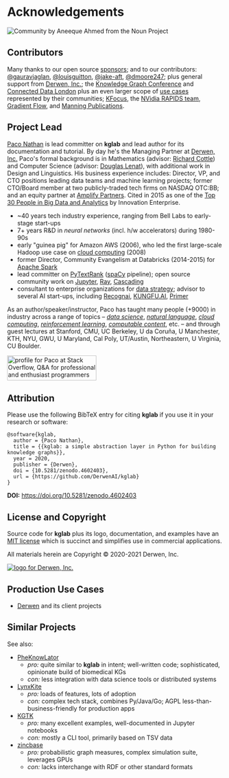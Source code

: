 # Acknowledgements

<img src="../assets/nouns/community.png" alt="Community by Aneeque Ahmed from the Noun Project" />

## Contributors

Many thanks to our open source [sponsors](https://github.com/sponsors/ceteri);
and to our contributors:
[@gauravjaglan](https://github.com/gauravjaglan),
[@louisguitton](https://github.com/louisguitton),
[@jake-aft](https://github.com/jake-aft),
[@dmoore247](https://github.com/dmoore247);
plus general support from [Derwen, Inc.](https://derwen.ai/);
the [Knowledge Graph Conference](https://www.knowledgegraph.tech/)
and [Connected Data London](https://connected-data.london/)
plus an even larger scope of [use cases](../use_case/) represented by their communities;
[KFocus](https://kfocus.org/),
the [NVidia RAPIDS team](https://rapids.ai/),
[Gradient Flow](https://gradientflow.com/),
and
[Manning Publications](https://www.manning.com/).


## Project Lead

[Paco Nathan](https://derwen.ai/paco)
is lead committer on **kglab** and lead author for its documentation and tutorial.
By day he's the Managing Partner at [Derwen, Inc.](https://derwen.ai/)
Paco's formal background is in 
Mathematics (advisor: [Richard Cottle](https://engineering.stanford.edu/people/richard-cottle))
and
Computer Science (advisor: [Douglas Lenat](https://en.wikipedia.org/wiki/Douglas_Lenat)),
with additional work in Design and Linguistics.
His business experience includes: 
Director, VP, and CTO positions leading data teams and machine learning projects;
former CTO/Board member at two publicly-traded tech firms on NASDAQ OTC:BB;
and an equity partner at [Amplify Partners](https://derwen.ai/s/hcxhybks9nbh).
Cited in 2015 as one of the 
[Top 30 People in Big Data and Analytics](http://www.kdnuggets.com/2015/02/top-30-people-big-data-analytics.html)
by Innovation Enterprise.

  * ~40 years tech industry experience, ranging from Bell Labs
    to early-stage start-ups
  * 7+ years R&D in *neural networks* (incl. h/w accelerators) during 1980-90s
  * early "guinea pig" for Amazon AWS (2006), who led the first
    large-scale Hadoop use case on [cloud computing](../glossary/#cloud-computing) (2008)
  * former Director, Community Evangelism at Databricks (2014-2015) for
    [Apache Spark](https://spark.apache.org/)
  * lead committer on [PyTextRank](https://derwen.ai/s/xdw563z8b4gj) ([spaCy](https://spacy.io/) pipeline);
    open source community work on 
    [Jupyter](https://jupyter.org/),
    [Ray](https://ray.io/),
    [Cascading](https://www.cascading.org/)
  * consultant to enterprise organizations for [data strategy](../glossary/#data-strategy);
    advisor to several AI start-ups, including
    [Recognai](https://derwen.ai/s/hk4g),
    [KUNGFU.AI](https://derwen.ai/s/rwg8prbgqp36),
    [Primer](https://derwen.ai/s/tm9jxzcm67hc)

As an author/speaker/instructor, Paco has taught many people (+9000) 
in industry across a range of topics –
[*data science*](../glossary/#data-science),
[*natural language*](../glossary/#natural-language),
[*cloud computing*](../glossary/#cloud-computing),
[*reinforcement learning*](../glossary/#reinforcement-learning),
[*computable content*](../glossary/#computable-content),
etc. –
and through guest lectures at 
Stanford, CMU, UC&nbsp;Berkeley,
U&nbsp;da&nbsp;Coruña, U&nbsp;Manchester,
KTH, NYU, GWU,
U&nbsp;Maryland, Cal&nbsp;Poly, UT/Austin,
Northeastern, U&nbsp;Virginia, CU&nbsp;Boulder.

<a href="https://stackoverflow.com/users/1698443/paco"><img src="https://stackoverflow.com/users/flair/1698443.png" width="208" height="58" alt="profile for Paco at Stack Overflow, Q&amp;A for professional and enthusiast programmers" title="profile for Paco at Stack Overflow, Q&amp;A for professional and enthusiast programmers"/></a>


## Attribution

Please use the following BibTeX entry for citing **kglab** if you use
it in your research or software:

```
@software{kglab,
  author = {Paco Nathan},
  title = {{kglab: a simple abstraction layer in Python for building knowledge graphs}},
  year = 2020,
  publisher = {Derwen},
  doi = {10.5281/zenodo.4602403},
  url = {https://github.com/DerwenAI/kglab}
}
```

**DOI:** <https://doi.org/10.5281/zenodo.4602403>


## License and Copyright

Source code for **kglab** plus its logo, documentation, and examples
have an [MIT license](https://spdx.org/licenses/MIT.html) which is
succinct and simplifies use in commercial applications.

All materials herein are Copyright &copy; 2020-2021 Derwen, Inc.

[![logo for Derwen, Inc.](https://derwen.ai/static/block_logo.png)](https://derwen.ai/)


## Production Use Cases

  * [Derwen](https://derwen.ai/) and its client projects


## Similar Projects

See also:

  * [PheKnowLator](https://github.com/callahantiff/PheKnowLator)
    * *pro:* quite similar to **kglab** in intent; well-written code; sophisticated, opinionate build of biomedical KGs
    * *con:* less integration with data science tools or distributed systems
  * [LynxKite](https://lynxkite.com/)
    * *pro:* loads of features, lots of adoption
    * *con:* complex tech stack, combines Py/Java/Go; AGPL less-than-business-friendly for production apps
  * [KGTK](https://github.com/usc-isi-i2/kgtk)
    * *pro:* many excellent examples, well-documented in Jupyter notebooks
    * *con:* mostly a CLI tool, primarily based on TSV data
  * [zincbase](https://github.com/complexdb/zincbase)
    * *pro:* probabilistic graph measures, complex simulation suite, leverages GPUs
    * *con:* lacks interchange with RDF or other standard formats
